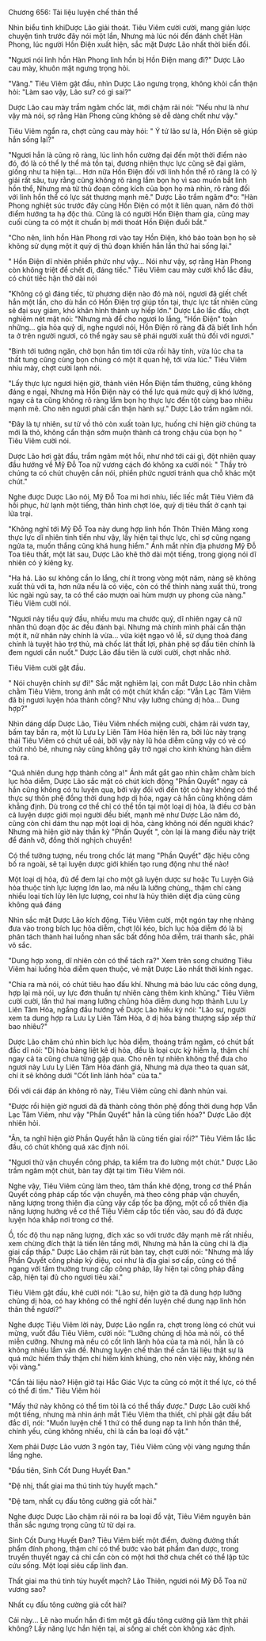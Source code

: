 




Chương 656: Tài liệu luyện chế thân thể


Nhìn biểu tình khiDược Lão giải thoát. Tiêu Viêm cười cười, mang giản lược chuyện tình trước đây nói một lần, Nhưng mà lúc nói đến đánh chết Hàn Phong, lúc người Hồn Điện xuất hiện, sắc mặt Dược Lão nhất thời biến đổi.

"Ngươi nói linh hồn Hàn Phong linh hồn bị Hồn Điện mang đi?" Dược Lão cau mày, khuôn mặt ngưng trọng hỏi.

"Vâng." Tiêu Viêm gật đầu, nhìn Dược Lão ngưng trọng, không khỏi cẩn thận hỏi: "Làm sao vậy, Lão sư? có gì sai?"

Dược Lão cau mày trầm ngâm chốc lát, mới chậm rãi nói: "Nếu như là như vậy mà nói, sợ rằng Hàn Phong cũng không sẽ dễ dàng chết như vậy."

Tiêu Viêm ngẩn ra, chợt cũng cau mày hỏi: " Ý tứ lão sư là, Hồn Điện sẽ giúp hắn sống lại?"

"Ngươi hẳn là cũng rõ ràng, lúc linh hồn cường đại đến một thời điểm nào đó, đó là có thể ly thể mà tồn tại, đương nhiên thực lực cũng sẽ đại giảm, giống như ta hiện tại... Hơn nữa Hồn Điện đối với linh hồn thể rõ ràng là có lý giải rất sâu, tuy rằng cũng không rõ ràng lắm bọn họ vì sao muốn bắt linh hồn thể, Nhưng mà từ thủ đoạn công kích của bọn họ mà nhìn, rõ ràng đối với linh hồn thể có lực sát thương mạnh mẽ." Dược Lão trầm ngâm đ*o: "Hàn Phong nghiệt súc trước đây cùng Hồn Điện có một ít liên quan, năm đó thời điểm hướng ta hạ độc thủ. Cũng là có người Hồn Điện tham gia, cũng may cuối cùng ta có một ít chuẩn bị mới thoát Hồn Điện đuổi bắt."

"Cho nên, linh hồn Hàn Phong rơi vào tay Hồn Điện, khó bảo toàn bọn họ sẽ không sử dụng một ít quỷ dị thủ đoạn khiến hắn lần thứ hai sống lại."

" Hồn Điện dĩ nhiên phiền phức như vậy... Nói như vậy, sợ rằng Hàn Phong còn không triệt để chết đi, đáng tiếc." Tiêu Viêm cau mày cười khổ lắc đầu, có chút tiếc hận thở dài nói

"Không có gì đáng tiếc, từ phương diện nào đó mà nói, ngươi đã giết chết hắn một lần, cho dù hắn có Hồn Điện trợ giúp tồn tại, thực lực tất nhiên cũng sẽ đại suy giảm, khó khăn hình thành uy hiếp lớn." Dược Lão lắc đầu, chợt nghiêm nét mặt nói: "Nhưng mà để cho ngươi lo lắng, "Hồn Điện" toàn những... gia hỏa quỷ dị, nghe ngươi nói, Hồn Điện rõ ràng đã đã biết linh hồn ta ở trên người ngươi, có thể ngày sau sẽ phái người xuất thủ đối với ngươi."

"Binh tới tướng ngăn, chờ bọn hắn tìm tới cửa rồi hãy tính, vừa lúc cha ta thất tung cũng cùng bọn chúng có một ít quan hệ, tới vừa lúc." Tiêu Viêm nhíu mày, chợt cười lạnh nói.

"Lấy thực lực ngươi hiện giờ, thành viên Hồn Điện tầm thường, cũng không đáng e ngại, Nhưng mà Hồn Điện này có thế lực quá mức quỷ dị khó lường, ngay cả ta cũng không rõ ràng lắm bọn họ thực lực đến tột cùng bao nhiêu mạnh mẽ. Cho nên ngươi phải cẩn thận hành sự." Dược Lão trầm ngâm nói.

"Đây là tự nhiên, sư tử vồ thỏ còn xuất toàn lực, huống chi hiện giờ chúng ta mới là thỏ, không cẩn thận sớm muộn thành cá trong chậu của bọn họ " Tiêu Viêm cười nói.

Dược Lão hơi gật đầu, trầm ngâm một hồi, như nhớ tới cái gì, đột nhiên quay đầu hướng về Mỹ Đỗ Toa nữ vương cách đó không xa cười nói: " Thầy trò chúng ta có chút chuyện cần nói, phiền phức ngươi tránh qua chỗ khác một chút."

Nghe được Dược Lão nói, Mỹ Đỗ Toa mi hơi nhíu, liếc liếc mắt Tiêu Viêm đã hồi phục, hừ lạnh một tiếng, thân hình chợt lóe, quỷ dị tiêu thất ở cạnh tại lửa trại.

"Không nghĩ tới Mỹ Đỗ Toa này dung hợp linh hồn Thôn Thiên Mãng xong thực lực dĩ nhiên tinh tiến như vậy, lấy hiện tại thực lực, chỉ sợ cũng ngang ngửa ta, muốn thắng cũng khá hung hiểm." Ánh mắt nhìn địa phương Mỹ Đỗ Toa tiêu thất, một lát sau, Dược Lão khẽ thở dài một tiếng, trong giọng nói dĩ nhiên có ý kiêng kỵ.

"Ha hả. Lão sư không cần lo lắng, chí ít trong vòng một năm, nàng sẽ không xuất thủ với ta, hơn nữa nếu là có việc, còn có thể thỉnh nàng xuất thủ, trong lúc ngài ngủ say, ta có thể cáo mượn oai hùm mượn uy phong của nàng." Tiêu Viêm cười nói.

"Ngươi này tiểu quỷ đầu, nhiều mưu ma chước quỷ, dĩ nhiên ngay cả nữ nhân thủ đoạn độc ác đều đánh bại. Nhưng mà chính mình phải cẩn thận một ít, nữ nhân này chính là vừa... vừa kiệt ngạo vô lễ, sử dụng thoả đáng chính là tuyệt hảo trợ thủ, mà chốc lát thất lợi, phản phệ sợ đầu tiên chính là đem ngươi cắn nuốt." Dược Lão đầu tiên là cười cười, chợt nhắc nhở.

Tiêu Viêm cười gật đầu.

" Nói chuyện chính sự đi!" Sắc mặt nghiêm lại, con mắt Dược Lão nhìn chằm chằm Tiêu Viêm, trong ánh mắt có một chút khẩn cấp: "Vẫn Lạc Tâm Viêm đã bị ngươi luyện hóa thành công? Như vậy lưỡng chủng dị hỏa... Dung hợp?"

Nhìn dáng dấp Dược Lão, Tiêu Viêm nhếch miệng cười, chậm rãi vươn tay, bấm tay bắn ra, một lũ Lưu Ly Liên Tâm Hỏa hiện lên ra, bởi lúc này trạng thái Tiêu Viêm có chút uể oải, bởi vậy này lũ hỏa diễm cũng vậy có vẻ có chút nhỏ bé, nhưng này cũng không gây trở ngại cho kinh khủng hàn diễm toả ra.

"Quả nhiên dung hợp thành công a!" Ánh mắt gắt gao nhìn chằm chằm bích lục hỏa diễm, Dược Lão sắc mặt có chút kích động "Phần Quyết" ngay cả hắn cũng không có tu luyện qua, bởi vậy đối với đến tột có hay không có thể thực sự thôn phệ đồng thời dung hợp dị hỏa, ngay cả hắn cũng không dám khẳng định. Dù trong cơ thể chỉ có thể tồn tại một loại dị hỏa, là điều cơ bản cả luyện dược giới mọi người đều biết, mạnh mẽ như Dược Lão năm đó, cũng còn chỉ dám thu nạp một loại dị hỏa, càng không nói đến người khác? Nhưng mà hiện giờ này thần kỳ "Phần Quyết ", còn lại là mang điều này triệt để đánh vỡ, đồng thời nghịch chuyển!

Có thể tưởng tượng, nếu trong chốc lát mang "Phần Quyết" đặc hiệu công bố ra ngoài, sẽ tại luyện dược giới khiến tạo rung động như thế nào!

Một loại dị hỏa, đủ để đem lại cho một gã luyện dược sư hoặc Tu Luyện Giả hỏa thuộc tính lực lượng lớn lao, mà nếu là lưỡng chủng,, thậm chí càng nhiều loại tích lũy lên lực lượng, coi như là hủy thiên diệt địa cũng cũng không quá đáng

Nhìn sắc mặt Dược Lão kích động, Tiêu Viêm cười, một ngón tay nhẹ nhàng đưa vào trong bích lục hỏa diễm, chợt lôi kéo, bích lục hỏa diễm đó là bị phân tách thành hai luồng nhan sắc bất đồng hỏa diễm, trái thanh sắc, phải vô sắc.

"Dung hợp xong, dĩ nhiên còn có thể tách ra?" Xem trên song chưởng Tiêu Viêm hai luồng hỏa diễm quen thuộc, vẻ mặt Dược Lão nhất thời kinh ngạc.

"Chia ra mà nói, có chút tiêu hao đấu khí. Nhưng mà bảo lưu các công dụng, hợp lại mà nói, uy lực đơn thuần tự nhiên càng thêm kinh khủng." Tiêu Viêm cười cười, lần thứ hai mang lưỡng chủng hỏa diễm dung hợp thành Lưu Ly Liên Tâm Hỏa, ngẩng đầu hướng về Dược Lão hiếu kỳ nói: "Lão sư, người xem ta dung hợp ra Lưu Ly Liên Tâm Hỏa, ở dị hỏa bảng thượng sắp xếp thứ bao nhiêu?"

Dược Lão chăm chú nhìn bích lục hỏa diễm, thoáng trầm ngâm, có chút bất đắc dĩ nói: "Dị hỏa bảng liệt kê dị hỏa, đều là loại cực kỳ hiếm lạ, thậm chí ngay cả ta cũng chưa từng gặp qua. Cho nên tự nhiên không thể đưa cho ngươi này Lưu Ly Liên Tâm Hỏa đánh giá, Nhưng mà dựa theo ta quan sát, chí ít sẽ không dưới "Cốt linh lãnh hỏa" của ta."

Đối với cái đáp án không rõ này, Tiêu Viêm cũng chỉ đành nhún vai.

"Được rồi hiện giờ ngươi đã đã thành công thôn phệ đồng thời dung hợp Vẫn Lạc Tâm Viêm, như vậy "Phần Quyết" hẳn là cũng tiến hóa?" Dược Lão đột nhiên hỏi.

"Ân, ta nghĩ hiện giờ Phần Quyết hẳn là cũng tiến giai rồi?" Tiêu Viêm lắc lắc đầu, có chút không quá xác định nói.

"Ngươi thử vận chuyển công pháp, ta kiểm tra đo lường một chút." Dược Lão trầm ngâm một chút, bàn tay đặt tại tim Tiêu Viêm nói.

Nghe vậy, Tiêu Viêm cũng làm theo, tâm thần khẽ động, trong cơ thể Phần Quyết công pháp cấp tốc vận chuyển, mà theo công pháp vận chuyển, năng lượng trong thiên địa cũng vậy cấp tốc ba động, một cổ cổ thiên địa năng lượng hướng về cơ thể Tiêu Viêm cấp tốc tiến vào, sau đó đã được luyện hóa khắp nơi trong cơ thể.

Ồ, tốc độ thu nạp năng lượng, đích xác so với trước đây mạnh mẽ rất nhiều, xem chừng đích thật là tiến lên tầng mới, Nhưng mà hẳn là cũng chỉ là địa giai cấp thấp." Dược Lão chậm rãi rút bàn tay, chợt cười nói: "Nhưng mà lấy Phần Quyết công pháp kỳ diệu, coi như là địa giai sơ cấp, cũng có thể ngang với tầm thường trung cấp công pháp, lấy hiện tại công pháp đẳng cấp, hiện tại đủ cho ngươi tiêu xài."

Tiêu Viêm gật đầu, khẽ cười nói: "Lão sư, hiện giờ ta đã dung hợp lưỡng chủng dị hỏa, có hay không có thể nghĩ đến luyện chế dung nạp linh hồn thân thể ngươi?"

Nghe được Tiêu Viêm lời này, Dược Lão ngẩn ra, chợt trong lòng có chút vui mừng, vuốt đầu Tiêu Viêm, cười nói: "Lưỡng chủng dị hỏa mà nói, có thể miễn cưỡng. Nhưng mà nếu có cốt linh lãnh hỏa của ta mà nói, hẳn là có không nhiều lắm vấn đề. Nhưng luyện chế thân thể cần tài liệu thật sự là quá mức hiếm thấy thậm chí hiếm kinh khủng, cho nên việc này, không nên vội vàng."

"Cần tài liệu nào? Hiện giờ tại Hắc Giác Vực ta cũng có một ít thế lực, có thể có thể đi tìm." Tiêu Viêm hỏi

"Mấy thứ này không có thể tìm tòi là có thể thấy được." Dược Lão cười khổ một tiếng, nhưng mà nhìn ánh mắt Tiêu Viêm tha thiết, chỉ phải gật đầu bất đắc dĩ, nói: "Muốn luyện chế 1 thứ có thể dung nạp ta linh hồn thân thể, chính yếu, cũng không nhiều, chỉ là cần ba loại đồ vật."

Xem phải Dược Lão vươn 3 ngón tay, Tiêu Viêm cũng vội vàng ngưng thần lắng nghe.

"Đầu tiên, Sinh Cốt Dung Huyết Đan."

"Đệ nhị, thất giai ma thú tinh túy huyết mạch."

"Đệ tam, nhất cụ đấu tông cường giả cốt hài."

Nghe được Dược Lão chậm rãi nói ra ba loại đồ vật, Tiêu Viêm nguyên bản thần sắc ngưng trọng cũng từ từ dại ra.

Sinh Cốt Dung Huyết Đan? Tiêu Viêm biết một điểm, đường đường thất phẩm đính phong, thậm chí có thể bước vào bát phẩm đan dược, trong truyền thuyết ngay cả chỉ cần còn có một hơi thở chưa chết có thể lập tức cứu sống. Một loại siêu cấp linh đan.

Thất giai ma thú tinh túy huyết mạch? Lão Thiên, ngươi nói Mỹ Đỗ Toa nữ vương sao?

Nhất cụ đấu tông cường giả cốt hài?

Cái này... Lẽ nào muốn hắn đi tìm một gã đấu tông cường giả làm thịt phải không? Lấy năng lực hắn hiện tại, ai sống ai chết còn không xác định.




